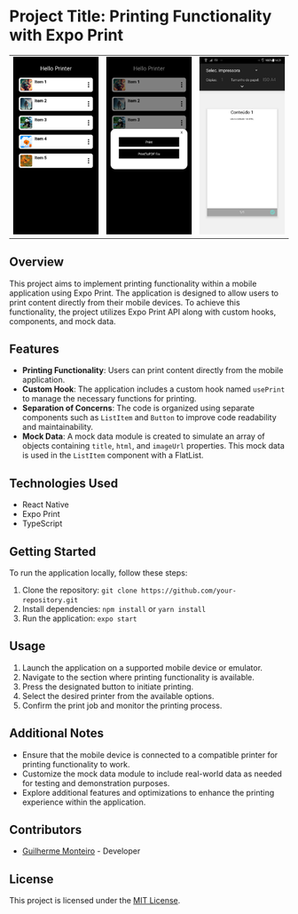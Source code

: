 # Project Title: Printing Functionality with Expo Print

<table>
  <tr>
    <td><img src="./imagesApp/appimage.jpeg" alt="Descrição da imagem 1" /></td>
    <td><img src="./imagesApp/modalimage.jpeg" alt="Descrição da imagem 2" /></td>
    <td><img src="./imagesApp/printimage.jpeg" alt="Descrição da imagem 2" /></td>
  </tr>
</table>

## Overview
This project aims to implement printing functionality within a mobile application using Expo Print. The application is designed to allow users to print content directly from their mobile devices. To achieve this functionality, the project utilizes Expo Print API along with custom hooks, components, and mock data.

## Features
- **Printing Functionality**: Users can print content directly from the mobile application.
- **Custom Hook**: The application includes a custom hook named `usePrint` to manage the necessary functions for printing.
- **Separation of Concerns**: The code is organized using separate components such as `ListItem` and `Button` to improve code readability and maintainability.
- **Mock Data**: A mock data module is created to simulate an array of objects containing `title`, `html`, and `imageUrl` properties. This mock data is used in the `ListItem` component with a FlatList.

## Technologies Used
- React Native
- Expo Print
- TypeScript

## Getting Started
To run the application locally, follow these steps:

1. Clone the repository: `git clone https://github.com/your-repository.git`
2. Install dependencies: `npm install` or `yarn install`
3. Run the application: `expo start`

## Usage
1. Launch the application on a supported mobile device or emulator.
2. Navigate to the section where printing functionality is available.
3. Press the designated button to initiate printing.
4. Select the desired printer from the available options.
5. Confirm the print job and monitor the printing process.

## Additional Notes
- Ensure that the mobile device is connected to a compatible printer for printing functionality to work.
- Customize the mock data module to include real-world data as needed for testing and demonstration purposes.
- Explore additional features and optimizations to enhance the printing experience within the application.

## Contributors
- [Guilherme Monteiro](https://github.com/guimonteirojbv) - Developer

## License
This project is licensed under the [MIT License](LICENSE).



